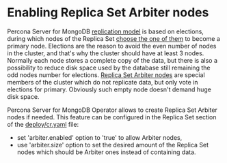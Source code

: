 Enabling Replica Set Arbiter nodes 
==============================================================

Percona Server for MongoDB [replication model](https://www.percona.com/blog/2018/05/17/mongodb-replica-set-transport-encryption-part-1/) is based on elections, during which nodes of the Replica Set [choose the one of them](https://docs.mongodb.com/manual/core/replica-set-elections/#replica-set-elections) to become a primary node. Elections are the reason to avoid the even number of nodes in the cluster, and that's why the cluster should have at least 3 nodes. Normally each node stores a complete copy of the data, but there is also a possibility to reduce disk space used by the database still remaining the odd nodes number for elections. [Replica Set Arbiter nodes](https://docs.mongodb.com/manual/core/replica-set-arbiter/) are special members of the cluster which do not replicate data, but only vote in elections for primary. Obviously such empty node doesn't demand huge disk space.

Percona Server for MongoDB Operator allows to create Replica Set Arbiter nodes if needed. This feature can be configured in the Replica Set section of the [deploy/cr.yaml](https://github.com/Percona-Lab/percona-server-mongodb-operator/blob/master/deploy/cr.yaml) file:

* set 'arbiter.enabled' option to 'true' to allow Arbiter nodes,
* use 'arbiter.size' option to set the desired amount of the Replica Set nodes which should be Arbiter ones instead of containing data.
